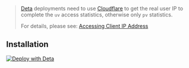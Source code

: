 > [Deta](https://deta.space) deployments need to use [Cloudflare](https://www.cloudflare.com/) to get the real user IP to complete the `uv` access statistics, otherwise only `pv` statistics.
>
> For details, please see: [Accessing Client IP Address](https://deta.space/docs/en/guides/accessing-client-ip-address)

## Installation

[![Deploy with Deta](https://deta.space/buttons/dark.svg)](https://deta.space/discovery/@leter/visitstat)
